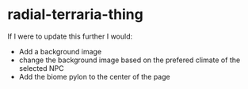 # radial-terraria-thing

If I were to update this further I would:
 - Add a background image
 - change the background image based on the prefered climate of the selected NPC
 - Add the biome pylon to the center of the page
